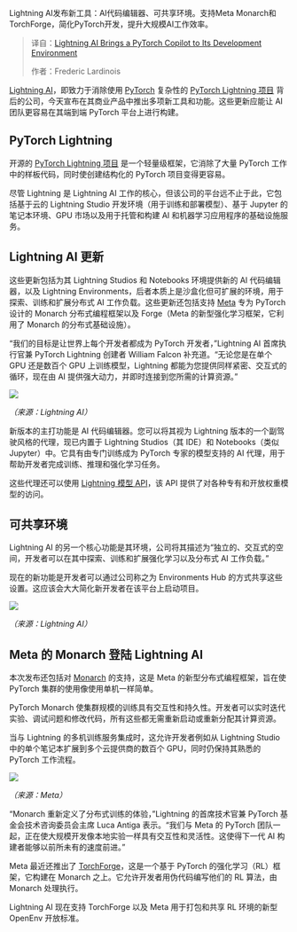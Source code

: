 
<!--
title: 闪电AI开发环境：PyTorch Copilot智能升级
cover: https://cdn.thenewstack.io/media/2025/10/2b45d402-shlomo-shalev-cqkfquxn1la-unsplash-scaled.jpg
summary: Lightning AI发布新工具：AI代码编辑器、可共享环境。支持Meta Monarch和TorchForge，简化PyTorch开发，提升大规模AI工作效率。
-->

Lightning AI发布新工具：AI代码编辑器、可共享环境。支持Meta Monarch和TorchForge，简化PyTorch开发，提升大规模AI工作效率。

> 译自：[Lightning AI Brings a PyTorch Copilot to Its Development Environment](https://thenewstack.io/lightning-ai-brings-a-pytorch-copilot-to-its-development-environment/)
> 
> 作者：Frederic Lardinois

[Lightning AI](https://lightning.ai/)，即致力于消除使用 [PyTorch](https://thenewstack.io/why-pytorch-gets-all-the-love/) 复杂性的 [PyTorch Lightning 项目](https://thenewstack.io/pytorch-lightning-and-the-future-of-open-source-ai/) 背后的公司，今天宣布在其商业产品中推出多项新工具和功能。这些更新应能让 AI 团队更容易在其端到端 PyTorch 平台上进行构建。

## PyTorch Lightning

开源的 [PyTorch Lightning 项目](https://github.com/Lightning-AI/pytorch-lightning) 是一个轻量级框架，它消除了大量 PyTorch 工作中的样板代码，同时使创建结构化的 PyTorch 项目变得更容易。

尽管 Lightning 是 Lightning AI 工作的核心，但该公司的平台远不止于此，它包括基于云的 Lightning Studio 开发环境（用于训练和部署模型）、基于 Jupyter 的笔记本环境、GPU 市场以及用于托管和构建 AI 和机器学习应用程序的基础设施服务。

## Lightning AI 更新

这些更新包括为其 Lightning Studios 和 Notebooks 环境提供新的 AI 代码编辑器，以及 Lightning Environments，后者本质上是沙盒化但可扩展的环境，用于探索、训练和扩展分布式 AI 工作负载。这些更新还包括支持 [Meta](https://about.meta.com/?utm_content=inline+mention) 专为 PyTorch 设计的 Monarch 分布式编程框架以及 Forge（Meta 的新型强化学习框架，它利用了 Monarch 的分布式基础设施）。

“我们的目标是让世界上每个开发者都成为 PyTorch 开发者，”Lightning AI 首席执行官兼 PyTorch Lightning 创建者 William Falcon 补充道。“无论您是在单个 GPU 还是数百个 GPU 上训练模型，Lightning 都能为您提供同样紧密、交互式的循环，现在由 AI 提供强大动力，并即时连接到您所需的计算资源。”

[![](https://cdn.thenewstack.io/media/2025/10/f1669819-lightning-ai-studio-1024x578.png)](https://cdn.thenewstack.io/media/2025/10/f1669819-lightning-ai-studio-1024x578.png)

*（来源：Lightning AI）*

新版本的主打功能是 AI 代码编辑器。您可以将其视为 Lightning 版本的一个副驾驶风格的代理，现已内置于 Lightning Studios（其 IDE）和 Notebooks（类似 Jupyter）中。它具有由专门训练成为 PyTorch 专家的模型支持的 AI 代理，用于帮助开发者完成训练、推理和强化学习任务。

这些代理还可以使用 [Lightning 模型 API](https://lightning.ai/models?section=allmodels)，该 API 提供了对各种专有和开放权重模型的访问。

## 可共享环境

Lightning AI 的另一个核心功能是其环境，公司将其描述为“独立的、交互式的空间，开发者可以在其中探索、训练和扩展强化学习以及分布式 AI 工作负载。”

现在的新功能是开发者可以通过公司称之为 Environments Hub 的方式共享这些设置。这应该会大大简化新开发者在该平台上启动项目。

[![](https://cdn.thenewstack.io/media/2025/10/cb11d360-environment-gallery-1024x655.png)](https://cdn.thenewstack.io/media/2025/10/cb11d360-environment-gallery-1024x655.png)

*（来源：Lightning AI）*

## Meta 的 Monarch 登陆 Lightning AI

本次发布还包括对 [Monarch](https://pytorch.org/blog/introducing-pytorch-monarch/) 的支持，这是 Meta 的新型分布式编程框架，旨在使 PyTorch 集群的使用像使用单机一样简单。

PyTorch Monarch 使集群规模的训练具有交互性和持久性。开发者可以实时迭代实验、调试问题和修改代码，所有这些都无需重新启动或重新分配其计算资源。

当与 Lightning 的多机训练服务集成时，这允许开发者例如从 Lightning Studio 中的单个笔记本扩展到多个云提供商的数百个 GPU，同时仍保持其熟悉的 PyTorch 工作流程。

[![](https://cdn.thenewstack.io/media/2025/10/eaa0ca2b-5-1.png-1024x634.avif)](https://cdn.thenewstack.io/media/2025/10/eaa0ca2b-5-1.png-1024x634.avif)

*（来源：Meta）*

“Monarch 重新定义了分布式训练的体验，”Lightning 的首席技术官兼 PyTorch 基金会技术咨询委员会主席 Luca Antiga 表示。“我们与 Meta 的 PyTorch 团队一起，正在使大规模开发像本地实验一样具有交互性和灵活性。这使得下一代 AI 构建者能够以前所未有的速度前进。”

Meta 最近还推出了 [TorchForge](https://github.com/meta-pytorch/torchforge)，这是一个基于 PyTorch 的强化学习（RL）框架，它构建在 Monarch 之上。它允许开发者用伪代码编写他们的 RL 算法，由 Monarch 处理执行。

Lightning AI 现在支持 TorchForge 以及 Meta 用于打包和共享 RL 环境的新型 OpenEnv 开放标准。